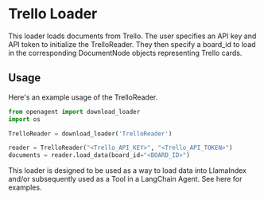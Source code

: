 # Trello Loader

This loader loads documents from Trello. The user specifies an API key and API token to initialize the TrelloReader. They then specify a board_id to
load in the corresponding DocumentNode objects representing Trello cards.

## Usage

Here's an example usage of the TrelloReader.

```python
from openagent import download_loader
import os

TrelloReader = download_loader('TrelloReader')

reader = TrelloReader("<Trello_API_KEY>", "<Trello_API_TOKEN>")
documents = reader.load_data(board_id="<BOARD_ID>")
```

This loader is designed to be used as a way to load data into LlamaIndex and/or subsequently used as a Tool in a LangChain Agent. See here for
examples.
